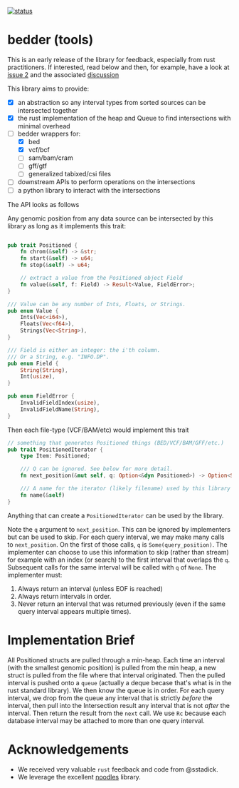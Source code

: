 <!--- 
# build
target=x86_64-unknown-linux-gnu
export RUSTFLAGS="-C target-feature=-crt-static -C relocation-model=pie"
cargo test --release --target $target \
&& cargo build --release --target $target
--->

[![status](https://github.com/quinlan-lab/bedder-rs/actions/workflows/rust.yml/badge.svg)](https://github.com/quinlan-lab/bedder-rs/actions/)

# bedder (tools)

This is an early release of the library for feedback, especially from rust practitioners. If interested,
read below and then, for example, have a look at [issue 2](https://github.com/quinlan-lab/bedder-rs/issues/2) and the associated [discussion](https://github.com/quinlan-lab/bedder-rs/discussions/3)

This library aims to provide:

- [x] an abstraction so any interval types from sorted sources can be intersected together
- [x] the rust implementation of the heap and Queue to find intersections with minimal overhead
- [ ] bedder wrappers for:
  + [x] bed
  + [x] vcf/bcf
  + [ ] sam/bam/cram
  + [ ] gff/gtf
  + [ ] generalized tabixed/csi files
- [ ] downstream APIs to perform operations on the intersections
- [ ] a python library to interact with the intersections

The API looks as follows

Any genomic position from any data source can be intersected by this library as long as it implements this trait:

```rust

pub trait Positioned {
    fn chrom(&self) -> &str;
    fn start(&self) -> u64;
    fn stop(&self) -> u64;

    // extract a value from the Positioned object Field
    fn value(&self, f: Field) -> Result<Value, FieldError>;
}

/// Value can be any number of Ints, Floats, or Strings.
pub enum Value {
    Ints(Vec<i64>),
    Floats(Vec<f64>),
    Strings(Vec<String>),
}

/// Field is either an integer: the i'th column.
/// Or a String, e.g. "INFO.DP".
pub enum Field {
    String(String),
    Int(usize),
}

pub enum FieldError {
    InvalidFieldIndex(usize),
    InvalidFieldName(String),
}

```

Then each file-type (VCF/BAM/etc) would implement this trait

```rust
// something that generates Positioned things (BED/VCF/BAM/GFF/etc.)
pub trait PositionedIterator {
    type Item: Positioned;

    /// Q can be ignored. See below for more detail.
    fn next_position(&mut self, q: Option<&dyn Positioned>) -> Option<Self::Item>;

    /// A name for the iterator (likely filename) used by this library when logging.
    fn name(&self)
}
```

Anything that can create a `PositionedIterator` can be used by the library.

Note the `q` argument to `next_position`. This can be ignored by implementers but can be used to skip.
For each query interval, we may make many calls to `next_position`. On the first of those calls, `q`
is `Some(query_position)`. The implementer can choose to use this information to skip (rather than stream)
for example with an index (or search) to the first interval that overlaps the `q`. Subsequent calls for the
same interval will be called with `q` of `None`. The implementer must:

1. Always return an interval (unless EOF is reached)
1. Always return intervals in order.
1. Never return an interval that was returned previously (even if the same query interval appears multiple times).

# Implementation Brief

All Positioned structs are pulled through a min-heap. Each time an interval (with the smallest genomic position) is pulled from the min heap,
a new struct is pulled from the file where that interval originated. Then the pulled interval is pushed onto a `queue` (actually a deque becase that's what is in the rust standard library).
We then know the queue is in order. For each query interval, we drop from the queue any interval that is strictly _before_ the interval,
then pull into the Intersection result any interval that is not _after_ the interval. Then return the result from the `next` call.
We use `Rc` because each database interval may be attached to more than one query interval.

# Acknowledgements

- We received very valuable `rust` feedback and code from @sstadick.
- We leverage the excellent [noodles](https://github.com/zaeleus/noodles) library.
